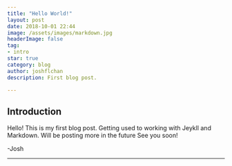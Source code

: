 ```yaml
---
title: "Hello World!"
layout: post
date: 2018-10-01 22:44
image: /assets/images/markdown.jpg
headerImage: false
tag:
- intro
star: true
category: blog
author: joshflchan
description: First blog post.

---
```


## Introduction

Hello! This is my first blog post. Getting used to working with Jeykll and Markdown. Will be posting more in the future
See you soon! 

-Josh

---
